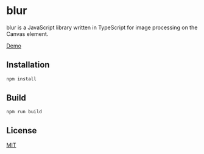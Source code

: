 # blur

blur is a JavaScript library written in TypeScript for image processing on the Canvas element.

[Demo](http://blurdemo.s3-website-eu-west-1.amazonaws.com/)


## Installation

```bash
npm install
```

## Build

```
npm run build
```

## License
[MIT](https://choosealicense.com/licenses/mit/)